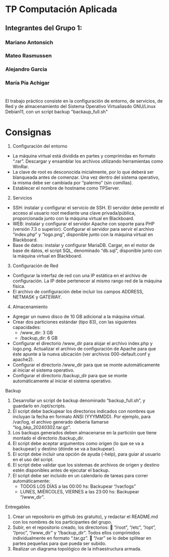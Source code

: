 # TP Computación Aplicada
## Integrantes del Grupo 1:
### Mariano Antonsich
###  Mateo Rasmussen
### Alejandro Garcia
### María Pía Achigar

# 
El trabajo práctico consiste en la configuración de entorno, de servicios, de Red y de almacenamiento del Sistema Operativo Virtualiasdo GNU/Linux Debian11, con un script backup "backaup_full.sh"


# Consignas

1) Configuración del entorno
-  La máquina virtual está dividida en partes y comprimidas en formato “.rar”.
Descargar y ensamblar los archivos utilizando herramientas como WinRar.
- La clave de root es desconocida inicialmente, por lo que deberá ser blanqueada
antes de comenzar. Una vez dentro del sistema operativo, la misma debe ser
cambiada por “palermo” (sin comillas).
- Establecer el nombre de hostname como TPServer.
2) Servicios
- SSH: instalar y configurar el servicio de SSH. El servidor debe permitir el acceso al
usuario root mediante una clave privada/pública, proporcionada junto con la
máquina virtual en Blackboard.
- WEB: instalar y configurar el servidor Apache con soporte para PHP (versión 7.3 o
superior). Configurar el servidor para servir el archivo “index.php” y “logo.png”,
disponible junto con la máquina virtual en Blackboard.
- Base de datos: instalar y configurar MariaDB. Cargar, en el motor de base de
datos, el script SQL, denominado “db.sql”, disponible junto con la máquina virtual
en Blackboard.
3) Configuración de Red
- Configurar la interfaz de red con una IP estática en el archivo de configuración. La
IP debe pertenecer al mismo rango red de la máquina física.
- El archivo de configuración debe incluir los campos ADDRESS, NETMASK y
GATEWAY.
4) Almacenamiento
- Agregar un nuevo disco de 10 GB adicional a la máquina virtual.
- Crear dos particiones estándar (tipo 83), con las siguientes capacidades:
  - /www_dir: 3 GB
  - /backup_dir: 6 GB
- Configurar el directorio /www_dir para alojar el archivo index.php y logo.png.
Actualizar el archivo de configuración de Apache para que éste apunte a la nueva
ubicación (ver archivos 000-default.conf y apache2).
- Configurar el directorio /www_dir para que se monte automáticamente al iniciar
el sistema operativo.
- Configurar el directorio /backup_dir para que se monte automáticamente al iniciar
el sistema operativo.

Backup
1) Desarrollar un script de backup denominado “backup_full.sh”, y guardarlo en
/opt/scripts.
2) El script debe backupear los directorios indicados con nombres que incluyan la
fecha en formato ANSI (YYYMMDD). Por ejemplo, para /var/log, el archivo
generado debería llamarse “log_bkp_20240302.tar.gz”.
3) Los backups generados deben almacenarse en la partición que tiene montado el
directorio /backup_dir.
4) El script debe aceptar argumentos como origen (lo que se va a backupear) y
destino (dónde se va a backupear).
5) El script debe incluir una opción de ayuda (-help), para guiar al usuario en el uso
del script.
6) El script debe validar que los sistemas de archivos de origen y destino estén
disponibles antes de ejecutar el backup.
7) El script debe ser incluido en un calendario de tareas para correr
automáticamente:
   - TODOS LOS DÍAS a las 00:00 hs: Backupear “/var/logs”
   - LUNES, MIÉRCOLES, VIERNES a las 23:00 hs: Backupear “/www_dir”.   

Entregables
1) Crear un repositorio en github (es gratuito), y redactar el README.md con los
nombres de los participantes del grupo.
2) Subir, en el repositorio creado, los directorios:
 “/root”, “/etc”, “/opt”, “/proc”, “/www_dir” y “/backup_dir”. Todos ellos
comprimidos individualmente en formato “.tar.gz”.
 “/var” se lo debe splitear en partes pequeñas para que pueda ser subido.
3) Realizar un diagrama topológico de la infraestructura armada.
